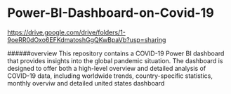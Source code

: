 # Power-BI-Dashboard-on-Covid-19
https://drive.google.com/drive/folders/1-9oeRR0dOxo6EFKdmatoshGgQKwBpaVb?usp=sharing

######overview
This repository contains a COVID-19 Power BI dashboard that provides insights into the global pandemic situation. The dashboard is designed to offer both a high-level overview and detailed analysis of COVID-19 data, including worldwide trends, country-specific statistics, monthly overviw and detailed united states dashboard
